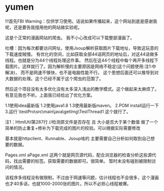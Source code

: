 # yumen #
!!!首先FBI Warning：仅供学习使用。话说如果传播起来，这个网站到底是感谢我呢，还是要告我擅用他的网站做实验呢。

这是个正常的漫画网站的爬虫。
我不小心改成可以下载整部漫画了。

吐槽：因为每次都要访问网址，使用Jsoup解析获取图片下载地址，导致这玩意的下载速度贼慢。
有优化的空间，比如获取全部44话网页的地址后，对这44话做多线程。也就是分为44个线程处理这件事。
然后在这44个线程中每个再开多线程下载图片。这样就行了。因为解析慢的主要原因是网络不稳定(这个问题使用:注1:中解决)，
而不是网速不够快，也不是电脑性能不行。
这个思想后面还可以推导到对大数据的处理。这个已经不属于这个爬虫的范围了。

然后这个项目没有太多优化没有太多深入浅出的教学模式。这个做起来太麻烦了。有意见我也不听。上面我已经给出了优化方案。

1.1使用idea最新版
1.2使用java1.8
1.3使用最新版maven。 
2.POM install运行一下
3.运行
\testPro\src\main\java\getImg\TestThread1
这个就行了。

注1：HtmlUtil第287行 
//检测原文件是否存在 且 大小是否大于某个数值
做了一个简单的防止重复+修补为下载完成的图片的校验。可以根据实际需要修改


基本就是httpclient、Runnable、Jsoup啥的
主要需要自己分析如何取到自己想要的数据。

Pages.xml
aPage.xml
这两个就是网页源代码，配合浏览器的检查分析这些源代码，找出需要的标签。获取需要的数据即可。很简单。
暂时未没有碰到被限制访问的情况。

该程序多线程没有做限制，不过由于网速等问题，估计线程也不会很多，这个漫画也才40多话，也就1000-2000张的图片。所以不必担心线程被爆。




